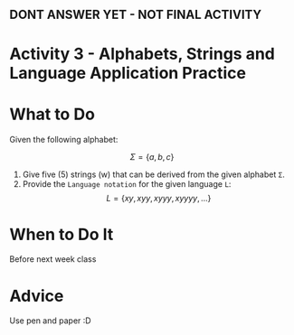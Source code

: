 ## DONT ANSWER YET - NOT FINAL ACTIVITY

# Activity 3 - Alphabets, Strings and Language Application Practice
# What to Do
Given the following alphabet:

$$ \Sigma = \{a, b, c\}$$

1. Give five (5) strings (w) that can be derived from the given alphabet `Σ`.
2. Provide the `Language notation` for the given language `L`:
   $$ L = \{xy, xyy, xyyy, xyyyy, ...\}$$ 
# When to Do It
Before next week class

# Advice
Use pen and paper :D
